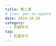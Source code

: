 ```yaml
---
title: 第二课
# icon: pen-to-square
date: 2024-10-20
category:
  - 机器学习
tag:
  - 机器学习
---
```


<Catalog />